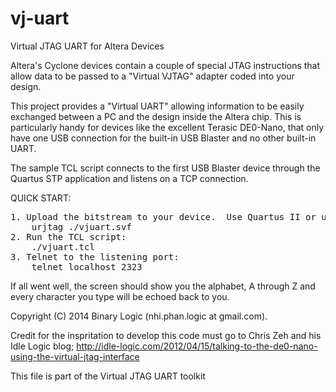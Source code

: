 vj-uart
=======

Virtual JTAG UART for Altera Devices

Altera's Cyclone devices contain a couple of special JTAG instructions that
allow data to be passed to a "Virtual VJTAG" adapter coded into your design.

This project provides a "Virtual UART" allowing information to be easily
exchanged between a PC and the design inside the Altera chip.  This is
particularly handy for devices like the excellent Terasic DE0-Nano, that
only have one USB connection for the built-in USB Blaster and no other
built-in UART.

The sample TCL script connects to the first USB Blaster device through the
Quartus STP application and listens on a TCP connection.

QUICK START:
<pre>
1. Upload the bitstream to your device.  Use Quartus II or urJTag:
	urjtag ./vjuart.svf
2. Run the TCL script:
	./vjuart.tcl
3. Telnet to the listening port:
	telnet localhost 2323
</pre>
If all went well, the screen should show you the alphabet, A through Z and
every character you type will be echoed back to you.
  
Copyright (C) 2014 Binary Logic (nhi.phan.logic at gmail.com).

Credit for the inspritation to develop this code must go to Chris Zeh and
his Idle Logic blog;
http://idle-logic.com/2012/04/15/talking-to-the-de0-nano-using-the-virtual-jtag-interface

This file is part of the Virtual JTAG UART toolkit
